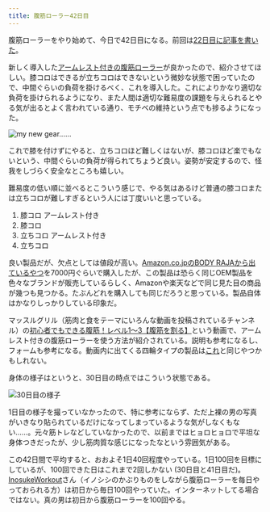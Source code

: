 ```yaml
---
title: 腹筋ローラー42日目
---
```

腹筋ローラーをやり始めて、今日で42日目になる。前回は[22日目に記事を書いた](https://r7kamura.com/articles/2022-06-10-abroller)。

新しく導入した[アームレスト付きの腹筋ローラー](https://www.amazon.co.jp/dp/B091DVYKXJ)が良かったので、紹介させてほしい。膝コロはできるが立ちコロはできないという微妙な状態で困っていたので、中間ぐらいの負荷を掛けるべく、これを導入した。これによりかなり適切な負荷を掛けられるようになり、また人間は適切な難易度の課題を与えられるとやる気が出るとよく言われている通り、モチベの維持という点でも捗るようになった。

![](https://lh3.googleusercontent.com/docs/AG8NV2Yft7jfNPhiELaPs1BM4UbkdQrXcg27imafxM1DaneXFfrc3tWXQTuUlV6IAj_8WWStgLwHLc10vmjAMgMi80VOTsCHjOjIvaR58ZZTBM7WMazzCXDdkJYnWziIhustut-EMxdETOjYvmiDfCMIuj93TSQ3g7Ik1rVQOX_b-pjnThOeG3qIJTRCvrJTlIO0K21AGVZPG8PW9Hq_JUOvTE2M5VupWWZQV_S8JndUVDQcPyAt6_xHUTJMIakd1nXI0u5tkMNs57nTFoi3v_guCWZhzwbkU850vYTjSflG2DGXq4yC2jvu9hTaJJh3zpwB9T1PbXdVzXKs7y3cxs2lJiPoxAFtziCVrtr8EsntyuVFW0_CXyol-x8EUEIgOX9f1ILDi0r6RkoOFi4q6WZemmIdpN0vxtAe9eX3C_eDeRRZhQ0Ar3QntXdFt0YNSs5oSvjphSVchmYGjEWY_gbnyGIqVWNjhj74yPMLkY9FS7-EM6-hRaqtTowtxYnoAyNJH47FxdwIgZAOHpFjOfeSR_E2jlhJPuj3RJOCu0xF58Wnu0nXRkjVtkNp658Z6VlDrVHAgxXSbFce0swyyZVDYUdRLDZfWGYtUG9yxq5kk1rnop2DIQdWHMuh84IYK_sIm_ToLnjMvnRjM7QI2C-S-Vda6kQBUKeW6DHZCApYfdCJU7tVAJhCUzFamt13mxDsj-hlX0IBX_0WLObruy-P5fVfT1Si5V7eLwvwOJziwlq1QhP24sZEj_Bc48dR6fx8f_HG17cntFtDwtWokXth2kDHqVw2lYHzMIK23t3bJoNaSBKEkG1WW5OwUUOUJerhiY3aGCUSGEc9XuWUrpaZZlrkn2MtTDflpX0Jgvl7arTooKPaUhsSywuM6M8quJxU1Y1nATBeHiMRZjyAVWab6kK7CvFJSoie4eqgbsFqeEap8KSB71rKy_9NisW9p0JSmgRVW9KEjH_3niEiuTzEhONgW_sRKlk3BiaDZAuzBa2MTdema0aPcSLREnuqSEZasB_qYCpPwq53QqSanTsZGL6Q58ekCU4dDpHZpkz9WDVo80P_nao7B8HB70Q2dCyx5hcKFJxIu4TXe-txABk9h4ITuPoP3mxvO-iSoAl7AvV0rruWwN3P_VDR03dN51a0JX4lkGNRY_2oL-0M3tlvnQUkmVB1iUNZVIrAONY4c00tYNPS1f5YPPLq9lnwvh0P2WIvmRXV6Ke2lR7D2dW9RnYyQu_NWtxwqw4ScqygbWqltm4WeQ "my new gear......")

これで膝を付けずにやると、立ちコロほど難しくはないが、膝コロほど楽でもないという、中間ぐらいの負荷が得られてちょうど良い。姿勢が安定するので、怪我をしづらく安全なところも嬉しい。

難易度の低い順に並べるとこういう感じで、やる気はあるけど普通の膝コロまたは立ちコロが難しすぎるという人には丁度いいと思っている。

1.  膝コロ アームレスト付き
2.  膝コロ
3.  立ちコロ アームレスト付き
4.  立ちコロ

良い製品だが、欠点としては値段が高い。[Amazon.co.jpのBODY RAJAから出ているやつ](https://www.amazon.co.jp/dp/B091DVYKXJ)を7000円ぐらいで購入したが、この製品は恐らく同じOEM製品を色々なブランドが販売しているらしく、Amazonや楽天などで同じ見た目の商品が幾つも見つかる。たぶんどれを購入しても同じだろうと思っている。製品自体はかなりしっかりしている印象だ。

マッスルグリル（筋肉と食をテーマにいろんな動画を投稿されているチャンネル）の[初心者でもできる腹筋！レベル1〜3【腹筋を割る】](https://www.youtube.com/watch?v=5Ie0jGMgzto&list=PLJWXeNPGozjtVGumqcAacWnJxX7YsNo4e&index=5&t=240s)という動画で、アームレスト付きの腹筋ローラーを使う方法が紹介されている。説明も参考になるし、フォームも参考になる。動画内に出てくる四輪タイプの製品は[これ](https://www.amazon.co.jp/dp/B09HKXMRL8)と同じやつかもしれない。

身体の様子はというと、30日目の時点ではこういう状態である。

![](https://lh3.googleusercontent.com/docs/AG8NV2Ze-mxzOCmkGCQuiQHIGjVugbtI52Z9iZlah9SFOqqspVLagWaowD0qBbaK2AdcahpaKygdH_zN6OnGeBA6Vd3JglYXUUIo-UpiGKqriL8VW_LtkTqOhfCwvazCO9KZTNGFHW9GKuang9gxOEeV185Dxd-F7SGBXewO0OxGVe-fRaLxNIloIcZ2CkNO2vXtQ8CvVjWyFq1iubHU-lIKaWINDplXHdxTSJ_pgt7Qgkj8pCv-kDqsAKSh1-oK6xjXC4F7UvJDvSWv23dPAjeEsqtMhc2iFziZJas-Dedbw_6dk3fQ_dzNsEUfK3ATzVA0UhNrE8PmxWR2AYinaBwjJCt9JxwzGYyQbmpM5Ja--AMY0iHFX2AdMISl2u0tr6SfB2JkE2SWR4CVOAw6_zJzt6RUsYJbW5xKZIOJ4Fm0HcV5fl0-GUQ8XorL3Bq-7K-EHxzVnfs7D43XyrunomsejJ0djy4Yg8SB1BzPWPzSwna1FcWb2FsxzUQnahCBhOjlS2KNndpfPV9PCtpnVGGJ-KmZy3DlBI08oe_d8FLZYM8l7CPib7emgse04eY1ATnG_N3cTYrSjeQ2TybwLKfE0hY9EE7dA1mTqBg-WR9Dc4o6_UssToNdZ1uyH_smMcFH_B--zwXKlkbJDLrfa6z1CYilNlp6hkUgk4Gfpkc-2ChHgFJezGaRE0C9PhxKayD1fGfl1NnLCj9SJ2_9g8fvTdw_YdTF4MRUvxl6hxh9WuYb1dsqUrQKKmyFpY8RjNNp55hbKTMRrHtben-LQLJd4pyg7NViBgEaUsjCJaE4ldjhgzIdlMn1VGsRhnYaZaa4sdtD4V36GglylG4tldB1_4as_FSNUGBrNPun-fdtpB1XfzaPLIjPk_h7lYjerDi5MI68qhKbF1oEzHgQ_djpbLLmpDMPbW656Y4c2nOsDEx7r-QAs_xWrmLlVAfdYlZITMlVFP60n25INj2jEKn9kzznbkddEI87UDBw9QxavtIIHzIlECUgGWDPkM2KNUPLklUEAuWDmg6kDqMaxJcKTKKnbHlssd80c0Uobkzniofzah1hWxyjy5MJLtSbtgd1P7x_dZ7oNcTHFPAYsLvNqRpIV-hy8MRIkk53ukY-tfLcQfep70csq4OAn2vD6Us9S5kJvt-joqehtQ_rKFoPCsNduXQ6O_YjKYOThWh48uIqIOOxWg1bSlWix-VFBQ8t4CFVP1wsIwkA799OWv96jhstuKb5SOLA2OmaXbuqQ1G1sNP6Gw "30日目の様子")

1日目の様子を撮っていなかったので、特に参考にならず、ただ上裸の男の写真がいきなり貼られているだけになってしまっているような気がしなくもない……。元々筋トレなどしていなかったので、以前まではヒョロヒョロで平坦な身体つきだったが、少し筋肉質な感じになったなという雰囲気がある。

この42日間で平均すると、おおよそ1日40回程度やっている。1日100回を目標にしているが、100回できた日はこれまで2回しかない (30日目と41日目だ)。[InosukeWorkout](https://twitter.com/InosukeWorkout)さん（イノシシのかぶりものをしながら腹筋ローラーを毎日やっておられる方）は初日から毎日100回やっていた。インターネットしてる場合ではない。真の男は初日から腹筋ローラーを100回やる。
